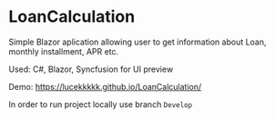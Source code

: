 # LoanCalculation

Simple Blazor aplication allowing user to get information about Loan, monthly installment, APR etc.

Used: C#, Blazor, Syncfusion for UI preview

Demo: https://lucekkkkk.github.io/LoanCalculation/

In order to run project locally use branch `Develop`
